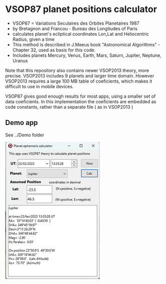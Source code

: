 # VSOP87 planet positions calculator

* VSOP87 = Variations Seculaires des Orbites Planetaires 1987
* by Bretagnon and Francou - Bureau des Longitudes of Paris
* calculates planet's ecliptical coordinates Lon,Lat and Heliocentric Radius, given a time
* This method is described in J.Meeus book "Astronomical Algorithms" - Chapter 32, used as basis for this code.
* Includes planets Mercury, Venus, Earth, Mars, Saturn, Jupiter, Neptune, Uranus

Note that this repository also contains newer VSOP2013 theory, more precise.
VSOP2013 includes 9 planets and larger time domain.
However VSOP2013 requires a large 100 MB table of coeficients, which makes it
difficult to use in mobile devices.

VSOP87 gives good enough results for most apps, using a smaller set of data coeficients.
In this implementation the coeficients are embedded as code constants, rather than a separate file ( as in VSOP2013 )

## Demo app

See ../Demo folder

![screenshot](screenshotTestVSOP87.png)

